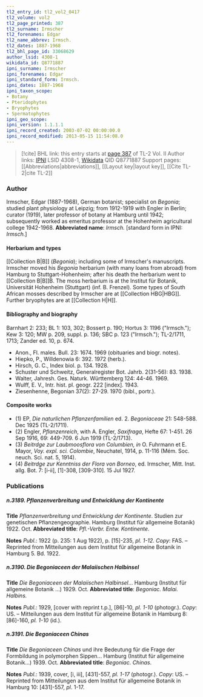 ```yaml
---
tl2_entry_id: tl2_vol2_0417
tl2_volume: vol2
tl2_page_printed: 387
tl2_surname: Irmscher
tl2_forenames: Edgar
tl2_name_abbrev: Irmsch.
tl2_dates: 1887-1968
tl2_bhl_page_id: 33068629
author_lsid: 4308-1
wikidata_id: Q8771887
ipni_surname: Irmscher
ipni_forenames: Edgar
ipni_standard_form: Irmsch.
ipni_dates: 1887-1968
ipni_taxon_scope: 
- Botany
- Pteridophytes
- Bryophytes
- Spermatophytes
ipni_geo_scope: 
ipni_version: 1.1.1.1
ipni_record_created: 2003-07-02 00:00:00.0
ipni_record_modified: 2013-05-15 11:54:08.0
---
```


> [!cite] BHL link: this entry starts at [page 387](https://www.biodiversitylibrary.org/page/33068629) of TL-2 Vol. II
> Author links: [IPNI](https://www.ipni.org/a/4308-1) LSID 4308-1, [Wikidata](https://www.wikidata.org/wiki/Q8771887) QID Q8771887
> Support pages: [[Abbreviations|abbreviations]], [[Layout key|layout key]], [[Cite TL-2|cite TL-2]]

### Author

Irmscher, Edgar (1887-1968), German botanist; specialist on *Begonia*; studied plant physiology at Leipzig; from 1912-1919 with Engler in Berlin; curator (1919), later professor of botany at Hamburg until 1942; subsequently worked as emeritus professor at the Hohenheim agricultural college 1942-1968. 
**Abbreviated name**: *Irmsch.* \[standard form in IPNI: *Irmsch.*\]

#### Herbarium and types

[[Collection B|B]] (*Begonia*); including some of Irmscher's manuscripts. Irmscher moved his *Begonia* herbarium (with many loans from abroad) from Hamburg to Stuttgart-Hohenheim; after his death the herbarium went to [[Collection B|B]]B. The moss herbarium is at the Institut für Botanik, Universität Hohenheim (Stuttgart) (inf. B. Frenzel). Some types of South African mosses described by Irmscher are at [[Collection HBG|HBG]]. Further bryophytes are at [[Collection H|H]].

#### Bibliography and biography

Barnhart 2: 233; BL 1: 103, 302; Bossert p. 190; Hortus 3: 1196 ("Irmsch."); Kew 3: 120; MW p. 209, suppl. p. 136; SBC p. 123 ("Irmsch."); TL-2/1711, 1713; Zander ed. 10, p. 674.
- Anon., Fl. males. Bull. 23: 1674. 1969 (obituaries and biogr. notes).
- Hiepko, P., Willdenowia 6: 392. 1972 (herb.).
- Hirsch, G. C., Index biol. p. 134. 1928.
- Schuster und Schweitz, Generalregister Bot. Jahrb. 2(31-56): 83. 1938.
- Walter, Jahresh. Ges. Naturk. Württemberg 124: 44-46. 1969.
- Wulff, E. V., Intr. hist. pl. geogr. 222 \[index\]. 1943.
- Ziesenhenne, Begonian 37(2): 27-29. 1970 (bibl., portr.).

#### Composite works

- (1) EP, *Die naturlichen Pflanzenfamilien* ed. 2. *Begoniaceae* 21: 548-588. Dec 1925 (TL-2/1711).
- (2) Engler, *Pflanzenreich*, with A. Engler, *Saxifraga*, Hefte 67: 1-451. 26 Sep 1916, 69: 449-709. 6 Jun 1919 (TL-2/1713).
- (3) *Beitrdge zur Laubmoosflora von Columbien, in* O. Fuhrmann et E. Mayor, *Voy. expl. sci. Colombie*, Neuchatel, 1914, p. 11-116 (Mém. Soc. neuch. Sci. nat. 5, 1914).
- (4) *Beitrdge zur Kenntniss der Flora von Borneo*, ed. Irmscher, Mitt. Inst. allg. Bot. 7: \[i-ii\], \[1\]-308, \[309-310\]. 15 Jul 1927.

### Publications

##### n.3189. Pflanzenverbreitung und Entwicklung der Kontinente

**Title**
*Pflanzenverbreitung und Entwicklung der Kontinente*. Studien zur genetischen Pflanzengeographie. Hamburg (Institut für allgemeine Botanik) 1922. Oct.
**Abbreviated title**: *Pfl.-Verbr. Entw. Kontinente*.

**Notes**
*Publ*.: 1922 (p. 235: 1 Aug 1922), p. \[15\]-235, *pl. 1-12. Copy*: FAS. – Reprinted from Mitteilungen aus dem Institut für allgemeine Botanik in Hamburg 5. Bd. 1922.

##### n.3190. Die Begoniaceen der Malaiischen Halbinsel

**Title**
*Die Begoniaceen der Malaiischen Halbinsel*... Hamburg (Institut für allgemeine Botanik ...) 1929. Oct.
**Abbreviated title**: *Begoniac. Malai. Halbins.*

**Notes**
*Publ*.: 1929, \[cover with reprint t.p.\], \[86\]-10, *pl. 1-10* (photogr.). *Copy*: US. – Mitteilungen aus dem Institut für allgemeine Botanik in Hamburg 8: \[86\]-160, *pl. 1-10* (id.).

##### n.3191. Die Begoniaceen Chinas

**Title**
*Die Begoniaceen Chinas* und ihre Bedeutung für die Frage der Formbildung in polymorphen Sippen... Hamburg (Institut für allgemeine Botanik...) 1939. Oct.
**Abbreviated title**: *Begoniac. Chinas*.

**Notes**
*Publ*.: 1939, cover, \[i, iii\], \[431\]-557, *pl. 1-17* (photogr.). *Copy*: US. – Reprinted from Mitteilungen aus dem Institut für allgemeine Botanik in Hamburg 10: \[431\]-557, *pl*. 1-17.


